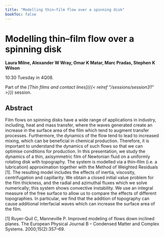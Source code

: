 ```yaml
---
title: "Modelling thin–film flow over a spinning disk"
bookToc: false
---
```


# Modelling thin–film flow over a spinning disk

**Laura Milne, Alexander W Wray, Omar K Matar, Marc Pradas, Stephen K Wilson**

10:30 Tuesday in 4Q08.

Part of the *[Thin films and contact lines]({{< relref "/sessions/session31" >}})* session.

## Abstract

Film flows on spinning disks have a wide range of applications in industry, including, heat and mass transfer, where the waves generated create an increase in the surface area of the film which tend to augment transfer processes. Furthermore, the dynamics of the flow tend to lead to increased mixing, which can be beneficial in chemical production. Therefore, it is important to understand the dynamics of such flows so that we can optimise conditions for production. In this presentation, we study the dynamics of a thin, axisymmetric film of Newtonian fluid on a uniformly rotating disk with topography. The system is modelled via a thin–film (i.e. a lubrication) approximation together with the Method of Weighted Residuals [1]. The resulting model includes the effects of inertia, viscosity, centrifugation and capillarity. We obtain a closed initial value problem for the film thickness, and the radial and azimuthal fluxes which we solve numerically; this system shows convective instability. We use an integral measure of the free surface to allow us to compare the effects of different topographies. In particular, we find that the addition of topography can cause additional interfacial waves which can increase the surface area of the film.

[1] Ruyer-Quil C, Manneville P. Improved modeling of flows down inclined planes. The European Physical Journal B – Condensed Matter and Complex Systems. 2000;15(2):357–69.



